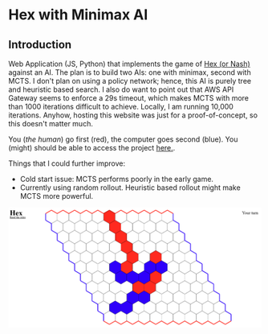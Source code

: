 # Hex with Minimax AI

## Introduction 
Web Application (JS, Python) that implements the game of [Hex (or Nash)](https://en.wikipedia.org/wiki/Hex_(board_game)) against an AI. The plan is to build two AIs: one with minimax, second with MCTS. I don't plan on using a policy network; hence, this AI is purely tree and heuristic based search. I also do want to point out that AWS API Gateway seems to enforce a 29s timeout, which makes MCTS with more than 1000 iterations difficult to achieve. Locally, I am running 10,000 iterations. Anyhow, hosting this website was just for a proof-of-concept, so this doesn't matter much. 

You (_the human_) go first (red), the computer goes second (blue). You (might) should be able to access the project [here.](https://hex.d1hjg2b0quixy.amplifyapp.com/).

Things that I could further improve:
- Cold start issue: MCTS performs poorly in the early game. 
- Currently using random rollout. Heuristic based rollout might make MCTS more powerful.

![Hex Image](https://github.com/rohitamar/hex/blob/main/img/heximage.png)
